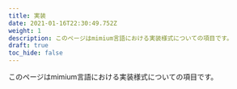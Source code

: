 ```yaml
---
title: 実装
date: 2021-01-16T22:30:49.752Z
weight: 1
description: このページはmimium言語における実装様式についての項目です。
draft: true
toc_hide: false
---
```

このページはmimium言語における実装様式についての項目です。